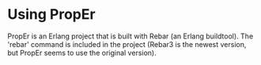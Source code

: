# Using PropEr

PropEr is an Erlang project that is built with Rebar (an Erlang buildtool). The 'rebar' command is included in the project (Rebar3 is the newest version, but PropEr seems to use the original version).

